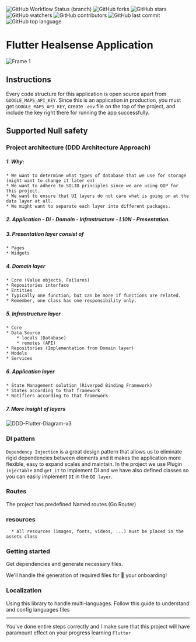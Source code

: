 

![GitHub Workflow Status (branch)](https://img.shields.io/github/workflow/status/iamnijat/healsense/Flutter%20CI/master)
![GitHub forks](https://img.shields.io/github/forks/iamnijat/healsense)
![GitHub stars](https://img.shields.io/github/stars/iamnijat/healsense)
![GitHub watchers](https://img.shields.io/github/watchers/iamnijat/healsense)
![GitHub contributors](https://img.shields.io/github/contributors/iamnijat/healsense)
![GitHub last commit](https://img.shields.io/github/last-commit/iamnijat/healsense)
![GitHub top language](https://img.shields.io/github/languages/top/iamnijat/healsense)

# Flutter Healsense Application

![Frame 1](https://user-images.githubusercontent.com/42466886/209528036-684f1fae-2be3-47cc-9d18-a285a19a7afe.png)

## Instructions

Every code structure for this application is open source apart from `GOOGLE_MAPS_API_KEY`. Since this is an application in production, you must get `GOOGLE_MAPS_API_KEY`, create `.env` file on the top of the project, and include the key right there for running the app successfully.


## Supported Null safety

### Project architecture (DDD Architecture Approach)
##### 1. Why:
    * We want to determine what types of database that we use for storage (might want to change it later on)
    * We want to adhere to SOLID principles since we are using OOP for this project.
    * We want to ensure that UI layers do not care what is going on at the data layer at all.
    * We might want to separate each layer into different packages.
##### 2. Application - Di - Domain - Infrastructure - L10N - Presentation.
##### 3. Presentation layer consist of
    * Pages
    * Widgets

##### 4. Domain layer 
    * Core (Value objects, Failures)
    * Repositories interface
    * Entities
    * Typically one function, but can be more if functions are related.
    * Remember, one class has one responsibility only.

##### 5. Infrastructure layer
    * Core
    * Data Source
        * locals (Database)
        * remotes (API)
    * Repositories (Implementation from Domain layer)
    * Models
    * Services

##### 6. Application layer
    * State Management solution (Riverpod Binding Framework)
    * States according to that framework
    * Notifiers according to that framework

##### 7. More insight of layers

![DDD-Flutter-Diagram-v3](https://user-images.githubusercontent.com/42466886/209529022-740e80cd-1ca4-433d-b6c1-8624faebd26d.svg)


### DI pattern
`Dependency Injection` is a great design pattern that allows us to eliminate rigid dependencies between elements and it makes the application more flexible, easy to expand scales and maintain.
In the project we use Plugin `injectable` and `get_it` to implement DI and we have also defined classes so you can easily implement `DI` in the `DI layer`.

### Routes
The project has predefined Named routes (Go Router)

### resources
      * All resources (images, fonts, videos, ...) must be placed in the assets class

### Getting started
Get dependencies and generate necessary files.

We'll handle the generation of required files for 🚀 your onboarding!


### Localization
Using this library to handle multi-languages. Follow this guide to understand and config languages files


---------

You've done entire steps correctly and I make sure that this project will have paramount effect on your progress learning `Flutter`

